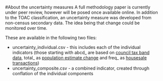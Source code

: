 #About the uncertainty measures
A full methodology paper is currently under peer review, however will be posed once available online. In addition to the TOAC classification, an uncertainty measure was developed from non-census secondary data. The idea being that change could be monitored over time.

These are available in the following two files:

* uncertainty_individual.csv - this includes each of the individual indicators (those starting with abcd_ are based on [council tax band data](http://www.voa.gov.uk/corporate/statisticalReleases/111103_CouncilTaxValuationListSummary.html), total_ as [population estimate change](http://www.ons.gov.uk/ons/about-ons/business-transparency/freedom-of-information/what-can-i-request/published-ad-hoc-data/pop/index.html) and freq_ as [housesale transactions](http://www.landregistry.gov.uk/market-trend-data))
* uncertainty_composite.csv - a combined indicator, created through conflation of the individual components

